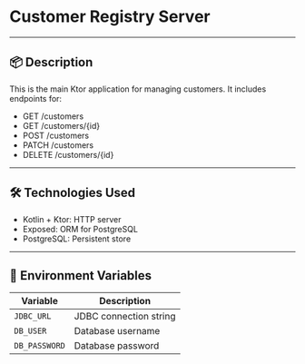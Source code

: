 # Customer Registry Server
---
## 📦 Description
This is the main Ktor application for managing customers. It includes endpoints for:
* GET /customers
* GET /customers/{id}
* POST /customers
* PATCH /customers
* DELETE /customers/{id}
---
## 🛠️ Technologies Used
* Kotlin + Ktor: HTTP server
* Exposed: ORM for PostgreSQL
* PostgreSQL: Persistent store
---
## 📄 Environment Variables
| Variable      | Description            |
|---------------|------------------------|
| `JDBC_URL`    | JDBC connection string |
| `DB_USER`     | Database username      |
| `DB_PASSWORD` | Database password      |
